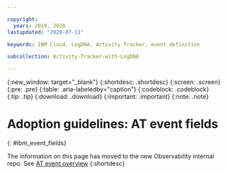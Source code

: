 ```yaml
---

copyright:
  years: 2019, 2020
lastupdated: "2020-07-11"

keywords: IBM Cloud, LogDNA, Activity Tracker, event definition

subcollection: Activity-Tracker-with-LogDNA

---
```


{:new_window: target="_blank"}
{:shortdesc: .shortdesc}
{:screen: .screen}
{:pre: .pre}
{:table: .aria-labeledby="caption"}
{:codeblock: .codeblock}
{:tip: .tip}
{:download: .download}
{:important: .important}
{:note: .note}


# Adoption guidelines: AT event fields
{: #ibm_event_fields}

The information on this page has moved to the new Observability internal repo. See [AT event overview](/docs/observability?topic=observability-ibm_event_fields)
{:shortdesc}


